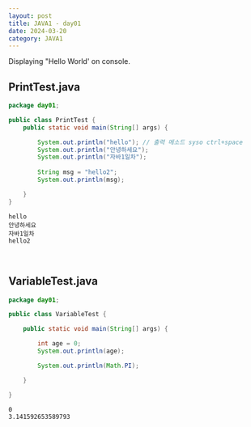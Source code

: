 ```yaml
---
layout: post
title: JAVA1 - day01
date: 2024-03-20
category: JAVA1
---
```


Displaying "Hello World' on console.

## PrintTest.java
```java
package day01;

public class PrintTest {
	public static void main(String[] args) {

		System.out.println("hello"); // 출력 메소드 syso ctrl+space
		System.out.println("안녕하세요");
		System.out.println("자바1일차");
		
		String msg = "hello2";
		System.out.println(msg);

	}
}
```
```console
hello
안녕하세요
자바1일차
hello2
```

<br>

## VariableTest.java
```java
package day01;

public class VariableTest {

	public static void main(String[] args) {

		int age = 0;
		System.out.println(age);

		System.out.println(Math.PI);

	}

}
```
```console
0
3.141592653589793
```
